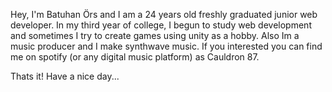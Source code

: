 Hey, I'm Batuhan Örs and I am a 24 years old freshly graduated junior web developer.
In my third year of college, I begun to study web development and sometimes I try to create games using unity as a hobby.
Also Im a music producer and I make synthwave music. If you interested you can find me on spotify (or any digital music platform) as Cauldron 87.

Thats it! Have a nice day...

<!---
batuhanors/batuhanors is a ✨ special ✨ repository because its `README.md` (this file) appears on your GitHub profile.
You can click the Preview link to take a look at your changes.
--->
